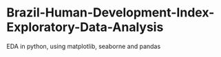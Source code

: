 # Brazil-Human-Development-Index-Exploratory-Data-Analysis
EDA in python, using matplotlib, seaborne and pandas

